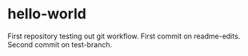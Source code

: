 # hello-world
First repository testing out git workflow.
First commit on readme-edits.
Second commit on test-branch.
